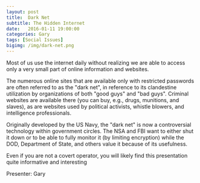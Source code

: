 ```yaml
---
layout: post
title:  Dark Net
subtitle: The Hidden Internet
date:   2016-01-11 19:00:00
categories: Gary
tags: [Social Issues]
bigimg: /img/dark-net.png
---
```


Most of us use the internet daily without realizing we are able to access only a very small part of online information and websites. 

The numerous online sites that are available only with restricted passwords are often referred to as the "dark net", in reference to its clandestine utilization by organizations of both "good guys" and "bad guys". Criminal websites are available there (you can buy, e.g., drugs, munitions, and slaves), as are websites used by political activists, whistle blowers, and intelligence professionals. 

Originally developed by the US Navy, the "dark net" is now a controversial technology within government circles. The NSA and FBI want to either shut it down or to be able to fully monitor it (by limiting encryption) while the DOD, Department of State, and others value it because of its usefulness. 

Even if you are not a covert operator, you will likely find this presentation quite informative and interesting

Presenter: Gary

